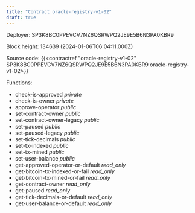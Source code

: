 ```yaml
---
title: "Contract oracle-registry-v1-02"
draft: true
---
```

Deployer: SP3K8BC0PPEVCV7NZ6QSRWPQ2JE9E5B6N3PA0KBR9


 



Block height: 134639 (2024-01-06T06:04:11.000Z)

Source code: {{<contractref "oracle-registry-v1-02" SP3K8BC0PPEVCV7NZ6QSRWPQ2JE9E5B6N3PA0KBR9 oracle-registry-v1-02>}}

Functions:

* check-is-approved _private_
* check-is-owner _private_
* approve-operator _public_
* set-contract-owner _public_
* set-contract-owner-legacy _public_
* set-paused _public_
* set-paused-legacy _public_
* set-tick-decimals _public_
* set-tx-indexed _public_
* set-tx-mined _public_
* set-user-balance _public_
* get-approved-operator-or-default _read_only_
* get-bitcoin-tx-indexed-or-fail _read_only_
* get-bitcoin-tx-mined-or-fail _read_only_
* get-contract-owner _read_only_
* get-paused _read_only_
* get-tick-decimals-or-default _read_only_
* get-user-balance-or-default _read_only_
